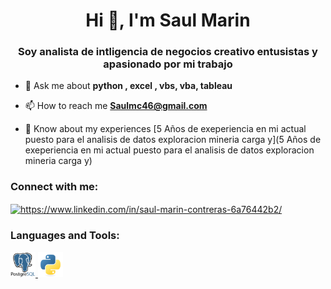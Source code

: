<h1 align="center">Hi 👋, I'm Saul Marin</h1>
<h3 align="center">Soy analista de intligencia de negocios creativo entusistas y apasionado por mi trabajo</h3>

- 💬 Ask me about **python , excel , vbs, vba, tableau**

- 📫 How to reach me **Saulmc46@gmail.com**

- 📄 Know about my experiences [5 Años de exeperiencia en mi actual puesto para el analisis de datos exploracion mineria carga y](5 Años de exeperiencia en mi actual puesto para el analisis de datos exploracion mineria carga y)

<h3 align="left">Connect with me:</h3>
<p align="left">
<a href="https://linkedin.com/in/https://www.linkedin.com/in/saul-marin-contreras-6a76442b2/" target="blank"><img align="center" src="https://raw.githubusercontent.com/rahuldkjain/github-profile-readme-generator/master/src/images/icons/Social/linked-in-alt.svg" alt="https://www.linkedin.com/in/saul-marin-contreras-6a76442b2/" height="30" width="40" /></a>
</p>

<h3 align="left">Languages and Tools:</h3>
<p align="left"> <a href="https://www.postgresql.org" target="_blank" rel="noreferrer"> <img src="https://raw.githubusercontent.com/devicons/devicon/master/icons/postgresql/postgresql-original-wordmark.svg" alt="postgresql" width="40" height="40"/> </a> <a href="https://www.python.org" target="_blank" rel="noreferrer"> <img src="https://raw.githubusercontent.com/devicons/devicon/master/icons/python/python-original.svg" alt="python" width="40" height="40"/> </a> </p>

